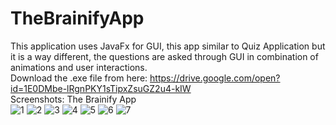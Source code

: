 # TheBrainifyApp
This application uses JavaFx for GUI, this app similar to Quiz Application but it is a way different, the questions are asked through GUI in combination of animations and user interactions.<br>
Download the .exe file from here: https://drive.google.com/open?id=1E0DMbe-lRgnPKY1sTipxZsuGZ2u4-kIW
<br>Screenshots: The Brainify App<br>
![1](https://user-images.githubusercontent.com/34341190/43644277-db720f94-974b-11e8-99bb-43aecc00d6a3.jpg)
![2](https://user-images.githubusercontent.com/34341190/43644278-dc11a5ea-974b-11e8-94e3-588a369b5550.jpg)
![3](https://user-images.githubusercontent.com/34341190/43644282-dcb0cb52-974b-11e8-96e3-767513f9f510.jpg)
![4](https://user-images.githubusercontent.com/34341190/43644284-dd34b1e2-974b-11e8-9200-087f3336c82e.jpg)
![5](https://user-images.githubusercontent.com/34341190/43644286-ddfaa262-974b-11e8-8021-5db48a893c80.jpg)
![6](https://user-images.githubusercontent.com/34341190/43644288-de9be5aa-974b-11e8-902a-9a51ad888c63.jpg)
![7](https://user-images.githubusercontent.com/34341190/43644290-df28b80e-974b-11e8-8dc2-9b2b92c430df.jpg)

